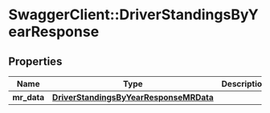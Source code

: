 # SwaggerClient::DriverStandingsByYearResponse

## Properties
Name | Type | Description | Notes
------------ | ------------- | ------------- | -------------
**mr_data** | [**DriverStandingsByYearResponseMRData**](DriverStandingsByYearResponseMRData.md) |  | [optional] 

